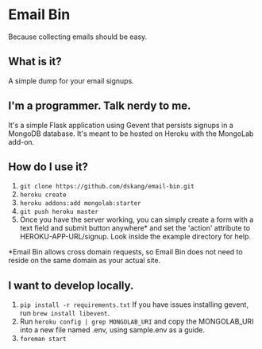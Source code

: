 # Email Bin

Because collecting emails should be easy.

## What is it?

A simple dump for your email signups.

## I'm a programmer. Talk nerdy to me.

It's a simple Flask application using Gevent that persists signups in a
MongoDB database. It's meant to be hosted on Heroku with the MongoLab
add-on.

## How do I use it?

1. `git clone https://github.com/dskang/email-bin.git`
2. `heroku create`
3. `heroku addons:add mongolab:starter`
4. `git push heroku master`
5. Once you have the server working, you can simply create a form with a
   text field and submit button anywhere* and set the 'action' attribute
   to HEROKU-APP-URL/signup. Look inside the example directory for help.

*Email Bin allows cross domain requests, so Email Bin does not need to
reside on the same domain as your actual site.

## I want to develop locally.

1. `pip install -r requirements.txt`
   If you have issues installing gevent, run `brew install libevent`.
2. Run `heroku config | grep MONGOLAB_URI` and copy the MONGOLAB_URI
   into a new file named .env, using sample.env as a guide.
3. `foreman start`

